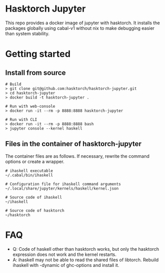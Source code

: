 # Hasktorch Jupyter

This repo provides a docker image of jupyter with hasktorch.
It installs the packages globally using cabal-v1 without nix to make debugging easier than system stability.

# Getting started

## Install from source

```
# Build
> git clone git@github.com:hasktorch/hasktorch-jupyter.git
> cd hasktorch-jupyter
> docker build -t hasktorch-jupyter .

# Run with web-console
> docker run -it --rm -p 8888:8888 hasktorch-jupyter

# Run with CLI
> docker run -it --rm -p 8888:8888 bash
> jupyter console --kernel haskell
```

## Files in the container of hasktorch-jupyter

The container files are as follows. If necessary, rewrite the command options or create a wrapper.

```
# ihaskell executable
~/.cabal/bin/ihaskell

# Configuration file for ihaskell command arguments
~/.local/share/jupyter/kernels/haskell/kernel.json

# Source code of ihaskell
~/ihaskell

# Source code of hasktorch
~/hasktorch
```

# FAQ

* Q: Code of haskell other than hasktorch works, but only the hasktorch expression does not work and the kernel restarts.
* A: ihaskell may not be able to read the shared files of libtorch. Rebuild ihaskell with -dynamic of ghc-options and install it.
